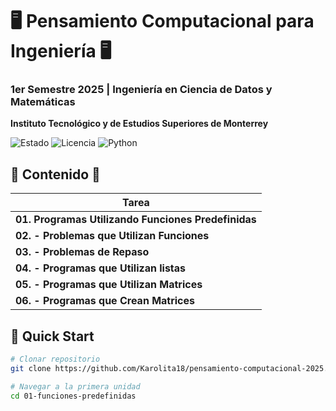 # 🖥️ Pensamiento Computacional para Ingeniería 🖥️
### 1er Semestre 2025 | Ingeniería en Ciencia de Datos y Matemáticas
**Instituto Tecnológico y de Estudios Superiores de Monterrey**

![Estado](https://img.shields.io/badge/Estado-🟡_En_Desarrollo-yellow)
![Licencia](https://img.shields.io/badge/Licencia-MIT-blue)
![Python](https://img.shields.io/badge/Python-3776AB?logo=python&logoColor=white)

## 👾 Contenido 👾

| Tarea |  
|--------|
| **01.  Programas Utilizando Funciones Predefinidas**|
| **02. - Problemas que Utilizan Funciones**|
| **03. - Problemas de Repaso**|
| **04. - Programas que Utilizan listas**| 
| **05. - Programas que Utilizan Matrices**| 
| **06. - Programas que Crean Matrices**|
## 🚀 Quick Start

```bash
# Clonar repositorio
git clone https://github.com/Karolita18/pensamiento-computacional-2025.git

# Navegar a la primera unidad
cd 01-funciones-predefinidas
